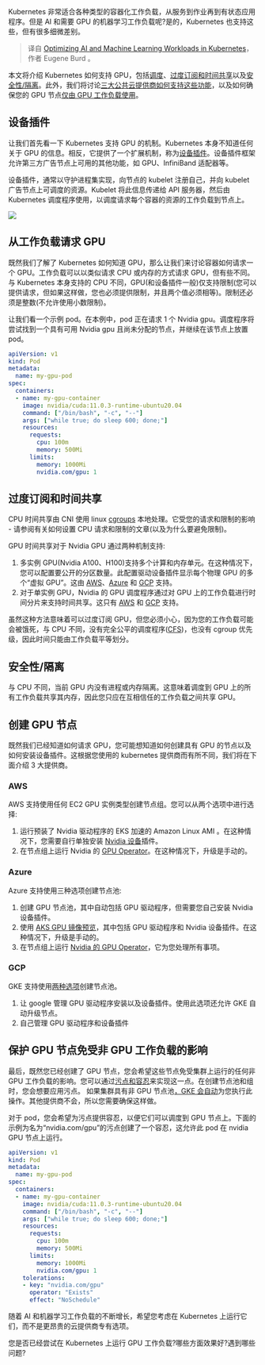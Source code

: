 <!--
title: 在 Kubernetes 中优化 AI 和机器学习工作负载
cover: ./cover.png
-->

Kubernetes 非常适合各种类型的容器化工作负载，从服务到作业再到有状态应用程序。但是 AI 和需要 GPU 的机器学习工作负载呢?是的，Kubernetes 也支持这些，但有很多细微差别。

> 译自 [Optimizing AI and Machine Learning Workloads in Kubernetes](https://www.kubernomics.com/post/ai-workloads-on-kubernetes)，作者 Eugene Burd 。

本文将介绍 Kubernetes 如何支持 GPU，包括[调度](https://www.kubernomics.com/post/ai-workloads-on-kubernetes#viewer-nwjuh9705)、[过度订阅和时间共享](https://www.kubernomics.com/post/ai-workloads-on-kubernetes#viewer-3t17h146844)以及[安全性/隔离](https://www.kubernomics.com/post/ai-workloads-on-kubernetes#viewer-zj0nk774454)。此外，我们将讨论[三大公共云提供商如何支持这些功能](https://www.kubernomics.com/post/ai-workloads-on-kubernetes#viewer-3t17h146844)，以及如何确保您的 GPU 节点[仅由 GPU 工作负载使用](https://www.kubernomics.com/post/ai-workloads-on-kubernetes#viewer-36g37871406)。

## 设备插件

让我们首先看一下 Kubernetes 支持 GPU 的机制。Kubernetes 本身不知道任何关于 GPU 的信息。相反，它提供了一个扩展机制，称为[设备插件](https://kubernetes.io/docs/concepts/extend-kubernetes/compute-storage-net/device-plugins/)。设备插件框架允许第三方广告节点上可用的其他功能，如 GPU、InfiniBand 适配器等。

设备插件，通常以守护进程集实现，向节点的 kubelet 注册自己，并向 kubelet 广告节点上可调度的资源。Kubelet 将此信息传递给 API 服务器，然后由 Kubernetes 调度程序使用，以调度请求每个容器的资源的工作负载到节点上。

![](https://static.wixstatic.com/media/66915f_f1964964c4c5495f9f1ca85a202ac9fd~mv2.png/v1/fill/w_740,h_284,al_c,q_85,usm_0.66_1.00_0.01,enc_auto/66915f_f1964964c4c5495f9f1ca85a202ac9fd~mv2.png)

## 从工作负载请求 GPU

既然我们了解了 Kubernetes 如何知道 GPU，那么让我们来讨论容器如何请求一个 GPU。工作负载可以以类似请求 CPU 或内存的方式请求 GPU，但有些不同。与 Kubernetes 本身支持的 CPU 不同，GPU(和设备插件一般)仅支持限制(您可以提供请求，但如果这样做，您也必须提供限制，并且两个值必须相等)。限制还必须是整数(不允许使用小数限制)。

让我们看一个示例 pod。在本例中，pod 正在请求 1 个 Nvidia gpu。调度程序将尝试找到一个具有可用 Nvidia gpu 且尚未分配的节点，并继续在该节点上放置 pod。

```yaml
apiVersion: v1
kind: Pod
metadata:
  name: my-gpu-pod
spec:
  containers:
  - name: my-gpu-container
    image: nvidia/cuda:11.0.3-runtime-ubuntu20.04
    command: ["/bin/bash", "-c", "--"]
    args: ["while true; do sleep 600; done;"]
    resources:
      requests:
        cpu: 100m
        memory: 500Mi
      limits:
        memory: 1000Mi
        nvidia.com/gpu: 1
```

## 过度订阅和时间共享

CPU 时间共享由 CNI 使用 linux [cgroups](https://kubernetes.io/docs/concepts/architecture/cgroups/) 本地处理。它受您的请求和限制的影响 - 请参阅有关如何设置 CPU 请求和限制的文章(以及为什么要避免限制)。

GPU 时间共享对于 Nvidia GPU 通过两种机制支持:

1. 多实例 GPU(Nvidia A100、H100)支持多个计算和内存单元。在这种情况下，您可以配置要公开的分区数量。此配置驱动设备插件显示每个物理 GPU 的多个“虚拟 GPU”。这由 [AWS](https://aws.amazon.com/blogs/containers/gpu-sharing-on-amazon-eks-with-nvidia-time-slicing-and-accelerated-ec2-instances/)、[Azure](https://learn.microsoft.com/en-us/azure/databox-online/azure-stack-edge-gpu-sharing) 和 [GCP](https://cloud.google.com/kubernetes-engine/docs/how-to/gpus-multi) 支持。
2. 对于单实例 GPU，Nvidia 的 GPU 调度程序通过对 GPU 上的工作负载进行时间分片来支持时间共享。这只有 [AWS](https://aws.amazon.com/blogs/containers/gpu-sharing-on-amazon-eks-with-nvidia-time-slicing-and-accelerated-ec2-instances/) 和 [GCP](https://cloud.google.com/kubernetes-engine/docs/concepts/timesharing-gpus) 支持。

虽然这种方法意味着可以过度订阅 GPU，但您必须小心，因为您的工作负载可能会被饿死，与 CPU 不同，没有完全公平的调度程序([CFS](https://docs.kernel.org/scheduler/sched-design-CFS.html))，也没有 cgroup 优先级，因此时间只能由工作负载平等划分。

## 安全性/隔离

与 CPU 不同，当前 GPU 内没有进程或内存隔离。这意味着调度到 GPU 上的所有工作负载共享其内存，因此您只应在互相信任的工作负载之间共享 GPU。

## 创建 GPU 节点

既然我们已经知道如何请求 GPU，您可能想知道如何创建具有 GPU 的节点以及如何安装设备插件。这根据您使用的 kubernetes 提供商而有所不同，我们将在下面介绍 3 大提供商。

### AWS

AWS 支持使用任何 EC2 GPU 实例类型创建节点组。您可以从两个选项中进行选择:

1. 运行预装了 Nvidia 驱动程序的 EKS 加速的 Amazon Linux AMI 。在这种情况下，您需要自行单独安装 [Nvidia 设备](https://github.com/NVIDIA/k8s-device-plugin)插件。
2. 在节点组上运行 Nvidia 的 [GPU Operator](https://docs.nvidia.com/datacenter/cloud-native/gpu-operator)。在这种情况下，升级是手动的。

### Azure

Azure 支持使用三种选项创建节点池:

1. 创建 GPU 节点池，其中自动包括 GPU 驱动程序，但需要您自己安装 Nvidia 设备插件。
2. 使用 [AKS GPU 镜像预览](https://learn.microsoft.com/en-us/azure/aks/gpu-cluster?tabs=add-ubuntu-gpu-node-pool#use-the-aks-gpu-image-preview)，其中包括 GPU 驱动程序和 Nvidia 设备插件。在这种情况下，升级是手动的。
3. 在节点组上运行 [Nvidia 的 GPU Operator](https://docs.nvidia.com/datacenter/cloud-native/gpu-operator)，它为您处理所有事项。

### GCP

GKE 支持使用[两种选项](https://cloud.google.com/kubernetes-engine/docs/how-to/gpus#create-gpu-pool-auto-drivers)创建节点池。

1. 让 google 管理 GPU 驱动程序安装以及设备插件。使用此选项还允许 GKE 自动升级节点。
2. 自己管理 GPU 驱动程序和设备插件

## 保护 GPU 节点免受非 GPU 工作负载的影响

最后，既然您已经创建了 GPU 节点，您会希望这些节点免受集群上运行的任何非 GPU 工作负载的影响。您可以通过[污点和容忍](https://kubernetes.io/docs/concepts/scheduling-eviction/taint-and-toleration/)来实现这一点。在创建节点池和组时，您会想要应用污点。 如果集群具有非 GPU 节点池[，GKE 会自动](https://cloud.google.com/kubernetes-engine/docs/how-to/gpus)为您执行此操作。其他提供商不会，所以您需要确保这样做。

对于 pod，您会希望为污点提供容忍，以便它们可以调度到 GPU 节点上。下面的示例为名为“nvidia.com/gpu”的污点创建了一个容忍，这允许此 pod 在 nvidia GPU 节点上运行。 

```yaml
apiVersion: v1
kind: Pod
metadata:
  name: my-gpu-pod
spec:
  containers:
  - name: my-gpu-container
    image: nvidia/cuda:11.0.3-runtime-ubuntu20.04
    command: ["/bin/bash", "-c", "--"]
    args: ["while true; do sleep 600; done;"]
    resources:
      requests:
        cpu: 100m
        memory: 500Mi
      limits:
        memory: 1000Mi
        nvidia.com/gpu: 1
    tolerations:
    - key: "nvidia.com/gpu"
      operator: "Exists"
      effect: "NoSchedule"
```

随着 AI 和机器学习工作负载的不断增长，希望您考虑在 Kubernetes 上运行它们，而不是更昂贵的云提供商专有选项。

您是否已经尝试在 Kubernetes 上运行 GPU 工作负载?哪些方面效果好?遇到哪些问题?
